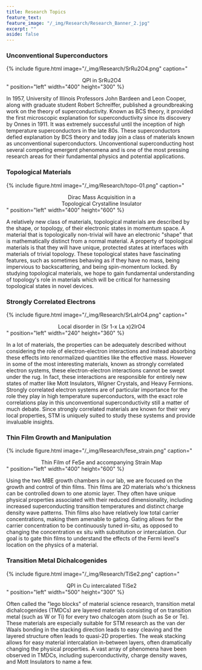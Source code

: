 ```yaml
---
title: Research Topics
feature_text:
feature_image: "/_img/Research/Research_Banner_2.jpg"
excerpt: ""
aside: false
---
```


### Unconventional Superconductors

{% include figure.html image="/_img/Research/SrRu2O4.png" caption="<center>QPI in SrRu2O4</center>" position="left" width="400" height="300" %}  

In 1957, University of Illinois Professors John Bardeen and Leon Cooper, along with graduate student Robert Schreiffer, published a groundbreaking work on the theory of superconductivity. Known as BCS theory, it provided the first microscopic explanation for superconductivity since its discovery by Onnes in 1911. It was extremely successful until the inception of high temperature superconductors in the late 80s. These superconductors defied explanation by BCS theory and today join a class of materials known as unconventional superconductors. Unconventional superconducting host several competing emergent phenomena and is one of the most pressing research areas for their fundamental physics and potential applications.


### Topological Materials  

{% include figure.html image="/_img/Research/topo-01.png" caption="<center>Dirac Mass Acquisition in a <br> Topological Crystalline Insulator</center>" position="left" width="400" height="600" %}

A relatively new class of materials, topological materials are described by the shape, or topology, of their electronic states in momentum space. A material that is topologically non-trivial will have an electronic "shape" that is mathematically distinct from a normal material. A property of topological materials is that they will have unique, protected states at interfaces with materials of trivial topology. These topological states have fascinating features, such as sometimes behaving as if they have no mass, being impervious to backscattering, and being spin-momentum locked. By studying topological materials, we hope to gain fundamental understanding of topology's role in materials which will be critical for harnessing topological states in novel devices.


### Strongly Correlated Electrons  

{% include figure.html image="/_img/Research/SrLaIrO4.png" caption="<center>Local disorder in (Sr 1-x La x)2IrO4</center>" position="left" width="240" height="360" %}

 In a lot of materials, the properties can be adequately described without considering the role of electron-electron interactions and instead absorbing these effects into renormalized quantities like the effective mass. However in some of the most interesting materials, known as strongly correlated electron systems, these electron-electron interactions cannot be swept under the rug. In fact, these interactions are responsible for entirely new states of matter like  Mott Insulators, Wigner Crystals, and Heavy Fermions. Strongly correlated electron systems are of particular importance for the role they play in high temperature superconductors, with the exact role correlations play in this unconventional superconductivity still a matter of much debate. Since strongly correlated materials are known for their very local properties, STM is uniquely suited to study these systems and provide invaluable insights.  



### Thin Film Growth and Manipulation  

{% include figure.html image="/_img/Research/fese_strain.png" caption="<center>Thin Film of FeSe and accompanying Strain Map</center>" position="left" width="400" height="600" %}

Using the two MBE growth chambers in our lab, we are focused on the growth and control of thin films. Thin films are 2D materials who's thickness can be controlled down to one atomic layer. They often have unique physical properties associated with their reduced dimensionality, including increased superconducting transition temperatures and distinct charge density wave patterns. Thin films also have relatively low total carrier concentrations, making them amenable to gating. Gating allows for the carrier concentration to be continuously tuned in-situ, as opposed to changing the concentration ex situ with substitution or intercalation. Our goal is to gate thin films to understand the effects of the Fermi level's location on the physics of a material.



### Transition Metal Dichalcogenides  

{% include figure.html image="/_img/Research/TiSe2.png" caption="<center>QPI in Cu intercalated TiSe2</center>" position="left" width="500" height="300" %}

Often called the "lego blocks" of material science research, transition metal dichalcogenides (TMDCs) are layered materials consisting of on transition metal (such as W or Ti) for every two chalcogen atom (such as Se or Te). These materials are especially suitable for STM research as the van der Waals bonding in the stacking direction leads to easy cleaving and the layered structure often leads to quasi-2D properties. The weak stacking allows for easy material intercalation in-between layers, often dramatically changing the physical properties. A vast array of phenomena have been observed in TMDCs, including superconductivity, charge density waves, and Mott Insulators to name a few.  
